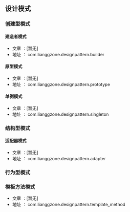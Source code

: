 ## 设计模式

### 创建型模式
#### 建造者模式
- 文章 ：[暂无]
- 地址 ： com.lianggzone.designpattern.builder

#### 原型模式
- 文章 ：[暂无]
- 地址 ： com.lianggzone.designpattern.prototype

#### 单例模式
- 文章 ：[暂无]
- 地址 ： com.lianggzone.designpattern.singleton

### 结构型模式
#### 适配器模式
- 文章 ：[暂无]
- 地址 ： com.lianggzone.designpattern.adapter

### 行为型模式
### 模板方法模式
- 文章 ：[暂无]
- 地址 ： com.lianggzone.designpattern.template_method